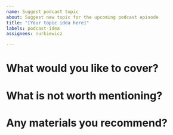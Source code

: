 ```yaml
---
name: Suggest podcast topic
about: Suggest new topic for the upcoming podcast episode
title: "[Your topic idea here]"
labels: podcast-idea
assignees: nurkiewicz

---
```


# What would you like to cover?

# What is not worth mentioning?

# Any materials you recommend?
